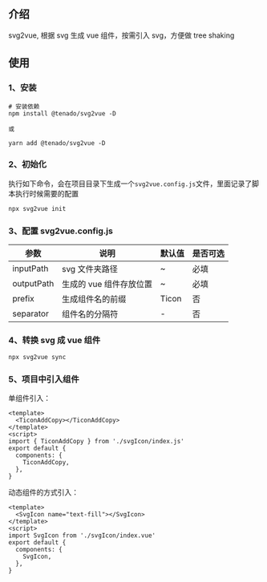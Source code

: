 ## 介绍

svg2vue, 根据 svg 生成 vue 组件，按需引入 svg，方便做 tree shaking

## 使用

### 1、安装

```text
# 安装依赖
npm install @tenado/svg2vue -D

或

yarn add @tenado/svg2vue -D
```

### 2、初始化

执行如下命令，会在项目目录下生成一个`svg2vue.config.js`文件，里面记录了脚本执行时候需要的配置

```bash
npx svg2vue init
```

### 3、配置 svg2vue.config.js

| 参数       | 说明                    | 默认值 | 是否可选 |
| ---------- | ----------------------- | ------ | -------- |
| inputPath  | svg 文件夹路径          | ~      | 必填     |
| outputPath | 生成的 vue 组件存放位置 | ~      | 必填     |
| prefix     | 生成组件名的前缀        | Ticon  | 否       |
| separator     | 组件名的分隔符        | -  | 否       |

### 4、转换 svg 成 vue 组件

```bash
npx svg2vue sync
```

### 5、项目中引入组件

单组件引入：

```vue
<template>
  <TiconAddCopy></TiconAddCopy>
</template>
<script>
import { TiconAddCopy } from './svgIcon/index.js'
export default {
  components: {
    TiconAddCopy,
  },
}
```

动态组件的方式引入：

```vue
<template>
  <SvgIcon name="text-fill"></SvgIcon>
</template>
<script>
import SvgIcon from './svgIcon/index.vue'
export default {
  components: {
    SvgIcon,
  },
}
```
